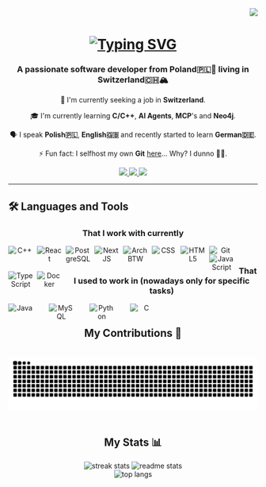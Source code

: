 <img align="right" src="https://visitor-badge.laobi.icu/badge?page_id=FrogsterDev.FrogsterDev" />
<br />
<h1 align="center">
<a href="https://git.io/typing-svg"><img src="https://readme-typing-svg.herokuapp.com?font=Fira+Code&size=35&duration=4000&pause=1000&color=8B60F7&center=true&vCenter=true&width=585&lines=Welcome!+%F0%9F%91%8B;I'm+Jakub+Zabski;Also+known+as+FrogsterDev" alt="Typing SVG" /></a>
</h1>
<h3 align="center">A passionate software developer from Poland🇵🇱🥟 living in Switzerland🇨🇭🏔️</h3>
<div align="center">
  
  💼 I'm currently seeking a job in **Switzerland**.
  
  🎓 I'm currently learning **C/C++**, **AI Agents**, **MCP**'s and **Neo4j**.
  
  🗣️ I speak **Polish🇵🇱**, **English🇬🇧** and recently started to learn **German🇩🇪**.
  
  ⚡ Fun fact: I selfhost my own **Git** [here](https://git.jakubzabski.pl)... Why? I dunno 🤷‍♂️.
  
</div>

<div align="center">
  <a href="mailto:jakub.zabski@protonmail.com">
    <img src="https://img.shields.io/badge/ProtonMail-8B89CC?style=for-the-badge&logo=protonmail&logoColor=white" target="_blank" />
  </a>
  <a href="https://www.linkedin.com/in/jakub-zabski-a4bb25225/">
    <img src="https://img.shields.io/badge/linkedin-%230077B5.svg?style=for-the-badge&logo=linkedin&logoColor=white" target="_blank" />
  </a>
  <a href="https://jakubzabski.pl">
    <img src="https://img.shields.io/badge/Portfolio-%23000000.svg?style=for-the-badge&logo=firefox&logoColor=#FF7139" target="_blank"/>
  </a>
</div>

---

<h2> 🛠️ Languages and Tools</h2>
<div align="center">
<h3>That I work with currently</h3>
<img align="left" alt="C++" width="50px" style="padding-right: 0.5rem;" src="https://cdn.jsdelivr.net/gh/devicons/devicon@latest/icons/cplusplus/cplusplus-original.svg" />
<img align="left" alt="React" width="50px" style="padding-right: 0.5rem;" src="https://cdn.jsdelivr.net/gh/devicons/devicon@latest/icons/react/react-original.svg" />
<img align="left" alt="PostgreSQL" width="50px" style="padding-right: 0.5rem;" src="https://cdn.jsdelivr.net/gh/devicons/devicon@latest/icons/postgresql/postgresql-original.svg" />
<img align="left" alt="NextJS" width="50px" style="padding-right: 0.5rem;" src="https://cdn.jsdelivr.net/gh/devicons/devicon@latest/icons/nextjs/nextjs-original.svg" />
<img align="left" alt="Arch BTW" width="50px" style="padding-right: 0.5rem;" src="https://cdn.jsdelivr.net/gh/devicons/devicon@latest/icons/archlinux/archlinux-original.svg" />
<img align="left" alt="CSS" width="50px" style="padding-right: 0.5rem;" src="https://cdn.jsdelivr.net/gh/devicons/devicon@latest/icons/css3/css3-original.svg" />
<img align="left" alt="HTML5" width="50px" style="padding-right: 0.5rem;" src="https://cdn.jsdelivr.net/gh/devicons/devicon@latest/icons/html5/html5-original.svg" />
<img align="left" alt="Git" width="50px" style="padding-right: 0.5rem;" src="https://cdn.jsdelivr.net/gh/devicons/devicon@latest/icons/git/git-original.svg" />
<img align="left" alt="JavaScript" width="50px" style="padding-right: 0.5rem;" src="https://cdn.jsdelivr.net/gh/devicons/devicon@latest/icons/javascript/javascript-original.svg" />
<img align="left" alt="TypeScript" width="50px" style="padding-right: 0.5rem;" src="https://cdn.jsdelivr.net/gh/devicons/devicon@latest/icons/typescript/typescript-original.svg" />
<img align="left" alt="Docker" width="50px" style="padding-right: 0.5rem;" src="https://cdn.jsdelivr.net/gh/devicons/devicon@latest/icons/docker/docker-original.svg" />
</div>

<br />

<div align="center">
<h3>That I used to work in (nowadays only for specific tasks)</h3>

<img align="left" alt="Java" width="50px" style="padding-right: 2rem;" src="https://cdn.jsdelivr.net/gh/devicons/devicon@latest/icons/java/java-original.svg" />
<img align="left" alt="MySQL" width="50px" style="padding-right: 2rem;" src="https://cdn.jsdelivr.net/gh/devicons/devicon@latest/icons/mysql/mysql-original.svg" />
<img align="left" alt="Python" width="50px" style="padding-right: 2rem;" src="https://cdn.jsdelivr.net/gh/devicons/devicon@latest/icons/python/python-original.svg" />
<img align="left" alt="C" width="50px" style="padding-right: 2rem;" src="https://cdn.jsdelivr.net/gh/devicons/devicon@latest/icons/c/c-original.svg" />
</div>
<br />

<div align="center">
  <h2>My Contributions 🚀</h2>
  <br />
  <img alt="snake eating contributions" src="https://raw.githubusercontent.com/FrogsterDev/FrogsterDev/output/github-contribution-grid-snake.svg" />
</div>

<br />

<div align="center">
  <h2>My Stats 📊</h2>
  <img width=390 height=220 src="https://streak-stats.demolab.com/?user=FrogsterDev&count_private=true&theme=react&border_radius=10" alt="streak stats" />
  <img width=390 height=220 src="https://github-readme-stats-iota-sable-50.vercel.app/api?username=FrogsterDev&rank_icon=github&show_icons=true&theme=react&border_radius=10" alt="readme stats" />
  <br />
  <img width=390 height=220 src="https://github-readme-stats-iota-sable-50.vercel.app/api/top-langs/?username=FrogsterDev&hide=HTML,CSS&langs_count=4&layout=compact&theme=react&border_radius=10&size_weight=0.5&count_weight=0.5&exclude_repo=FrogsterDev" alt="top langs" />
</div>
